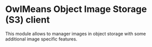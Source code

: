 # OwlMeans Object Image Storage (S3) client
This module allows to manager images in object storage with some additional image specific features.
